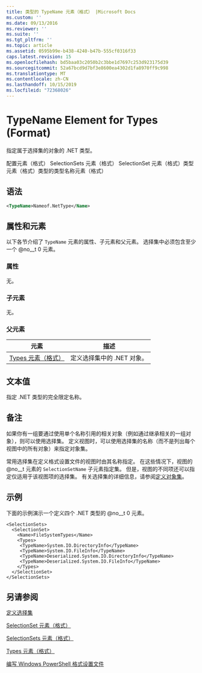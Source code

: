 ```yaml
---
title: 类型的 TypeName 元素（格式） |Microsoft Docs
ms.custom: ''
ms.date: 09/13/2016
ms.reviewer: ''
ms.suite: ''
ms.tgt_pltfrm: ''
ms.topic: article
ms.assetid: 0595b99e-b438-4240-b47b-555cf0316f33
caps.latest.revision: 15
ms.openlocfilehash: bd5baa03c2050b2c3bbe1d7697c253d923175d39
ms.sourcegitcommit: 52a67bcd9d7bf3e8600ea4302d1fa8970ff9c998
ms.translationtype: MT
ms.contentlocale: zh-CN
ms.lasthandoff: 10/15/2019
ms.locfileid: "72368026"
---
```

# <a name="typename-element-for-types-format"></a>TypeName Element for Types (Format)

指定属于选择集的对象的 .NET 类型。

配置元素（格式） SelectionSets 元素（格式） SelectionSet 元素（格式）类型元素（格式）类型的类型名称元素（格式）

## <a name="syntax"></a>语法

```xml
<TypeName>Nameof.NetType</Name>
```

## <a name="attributes-and-elements"></a>属性和元素

以下各节介绍了 `TypeName` 元素的属性、子元素和父元素。 选择集中必须包含至少一个 @no__t 0 元素。

### <a name="attributes"></a>属性

无。

### <a name="child-elements"></a>子元素

无。

### <a name="parent-elements"></a>父元素

|元素|描述|
|-------------|-----------------|
|[Types 元素（格式）](./types-element-for-selectionset-format.md)|定义选择集中的 .NET 对象。|

## <a name="text-value"></a>文本值

指定 .NET 类型的完全限定名称。

## <a name="remarks"></a>备注

如果你有一组要通过使用单个名称引用的相关对象（例如通过继承相关的一组对象），则可以使用选择集。 定义视图时，可以使用选择集的名称（而不是列出每个视图中的所有对象）来指定对象集。

常用选择集在定义格式设置文件的视图时由其名称指定。 在这些情况下，视图的 @no__t 元素的 `SelectionSetName` 子元素指定集。 但是，视图的不同项还可以指定仅适用于该视图项的选择集。 有关选择集的详细信息，请参阅[定义对象集](./defining-selection-sets.md)。

## <a name="example"></a>示例

下面的示例演示一个定义四个 .NET 类型的 @no__t 0 元素。

```
<SelectionSets>
  <SelectionSet>
    <Name>FileSystemTypes</Name>
    <Types>
     <TypeName>System.IO.DirectoryInfo</TypeName>
     <TypeName>System.IO.FileInfo</TypeName>
     <TypeName>Deserialized.System.IO.DirectoryInfo</TypeName>
     <TypeName>Deserialized.System.IO.FileInfo</TypeName>
    </Types>
  </SelectionSet>
</SelectionSets>
```

## <a name="see-also"></a>另请参阅

[定义选择集](./defining-selection-sets.md)

[SelectionSet 元素（格式）](./selectionset-element-format.md)

[SelectionSets 元素（格式）](./selectionsets-element-format.md)

[Types 元素（格式）](./types-element-for-selectionset-format.md)

[编写 Windows PowerShell 格式设置文件](./writing-a-powershell-formatting-file.md)
